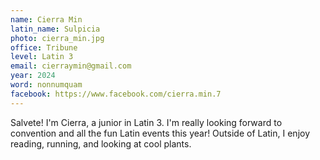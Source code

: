 ```yaml
---
name: Cierra Min
latin_name: Sulpicia
photo: cierra_min.jpg
office: Tribune
level: Latin 3
email: cierraymin@gmail.com
year: 2024
word: nonnumquam
facebook: https://www.facebook.com/cierra.min.7
---
```


Salvete! I'm Cierra, a junior in Latin 3. I'm really looking forward to convention and all the fun Latin events this year! Outside of Latin, I enjoy reading, running, and looking at cool plants.
